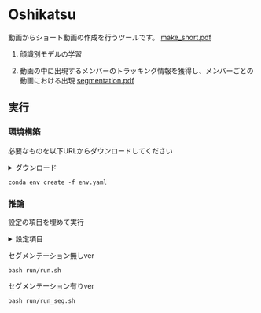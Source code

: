 # Oshikatsu
動画からショート動画の作成を行うツールです。
[make_short.pdf](https://github.com/user-attachments/files/18920076/make_short.pdf)
1. 顔識別モデルの学習

2. 動画の中に出現するメンバーのトラッキング情報を獲得し、メンバーごとの動画における出現
[segmentation.pdf](https://github.com/user-attachments/files/18920077/segmentation.pdf)



## 実行
### 環境構築
必要なものを以下URLからダウンロードしてください
<details><summary>ダウンロード</summary>

・[YOLOv8 weights](https://github.com/ultralytics/ultralytics)  
・[Tracking Model](https://github.com/ultralytics/ultralytics/tree/main/ultralytics/cfg/trackers)

</details>

```
conda env create -f env.yaml
```

### 推論
設定の項目を埋めて実行
<details><summary>設定項目</summary>

・`MOVNAME`             ：movie name (data/mp4/MOVNAME.mp4)  
・`YOLO_WEIGHTS`        ：YOLOv8 weights (yolov8X.pt)  
・`FACENET_WEIGHTS`     ：FaceNet weights (facenet_X.pt)  
・`TRACKING_YAML`       ：Tracking Model (botsort or bytetrack.yaml)  
・`MEMBER_LIST`         ：メンバーのリスト  
・`MEMBER_ENJP_LIST`    ：メンバーの名前の日本語/英語データ  
・`FONT_PATH`           ：使用するフォント  
・`DEVICE`              ：cuda or mps or cpu  

</details>

セグメンテーション無しver
```
bash run/run.sh
```
セグメンテーション有りver
```
bash run/run_seg.sh
```